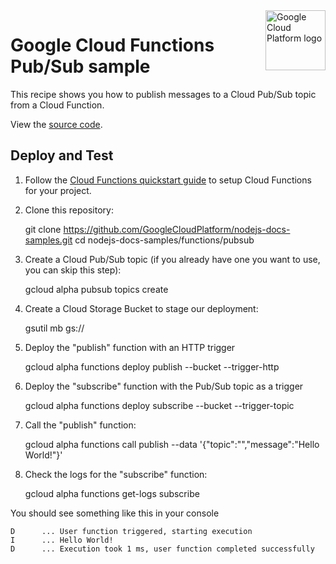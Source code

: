 <img src="https://avatars2.githubusercontent.com/u/2810941?v=3&s=96" alt="Google Cloud Platform logo" title="Google Cloud Platform" align="right" height="96" width="96"/>

# Google Cloud Functions Pub/Sub sample

This recipe shows you how to publish messages to a Cloud Pub/Sub topic from a
Cloud Function.

View the [source code][code].

[code]: index.js

## Deploy and Test

1. Follow the [Cloud Functions quickstart guide](https://cloud.google.com/functions/quickstart)
to setup Cloud Functions for your project.

1. Clone this repository:

    git clone https://github.com/GoogleCloudPlatform/nodejs-docs-samples.git
    cd nodejs-docs-samples/functions/pubsub

1. Create a Cloud Pub/Sub topic (if you already have one you want to use, you
can skip this step):

    gcloud alpha pubsub topics create <your-topic-name>

1. Create a Cloud Storage Bucket to stage our deployment:

    gsutil mb gs://<your-bucket-name>

1. Deploy the "publish" function with an HTTP trigger

    gcloud alpha functions deploy publish --bucket <your-bucket-name> --trigger-http

1. Deploy the "subscribe" function with the Pub/Sub topic as a trigger

    gcloud alpha functions deploy subscribe --bucket <your-bucket-name> --trigger-topic <your-topic-name>

1. Call the "publish" function:

    gcloud alpha functions call publish --data '{"topic":"<your-topic-name>","message":"Hello World!"}'

1. Check the logs for the "subscribe" function:

    gcloud alpha functions get-logs subscribe

You should see something like this in your console
```
D      ... User function triggered, starting execution
I      ... Hello World!
D      ... Execution took 1 ms, user function completed successfully
```
